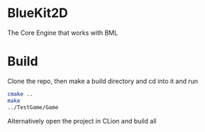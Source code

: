 # BlueKit2D
The Core Engine that works with BML

# Build
Clone the repo, then make a build directory and cd into it and run
```zsh
cmake ..
make
../TestGame/Game
```
Alternatively open the project in CLion and build all

